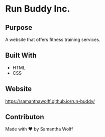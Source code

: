 # Run Buddy Inc.

## Purpose
A website that offers fitness training services.

## Built With
* HTML
* CSS

## Website
https://samanthawolff.github.io/run-buddy/

## Contributon
Made with ❤️ by Samantha Wolff
